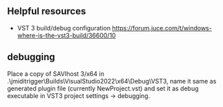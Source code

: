 ## Helpful resources

* VST 3 build/debug configuration https://forum.juce.com/t/windows-where-is-the-vst3-build/36600/10

## debugging

Place a copy of SAVIhost 3/x64 in .\jmiditrigger\Builds\VisualStudio2022\x64\Debug\VST3,
name it same as generated plugin file (currently NewProject.vst) and set it as debug executable in VST3 project settings -> debugging.